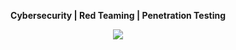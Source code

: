<div align="center">
  <p><b>Cybersecurity | Red Teaming | Penetration Testing </b></p>
  
  <!-- Skills icons -->
  <img src="https://skillicons.dev/icons?i=,c,linux,bash,git" />
</div> 
